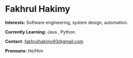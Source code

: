 # Fakhrul Hakimy

**Interests:** Software engineering, system design, automation.

**Currently Learning:** Java , Python.

**Contact:** fakhrulhakimy93@gmail.com

**Pronouns:** He/Him


